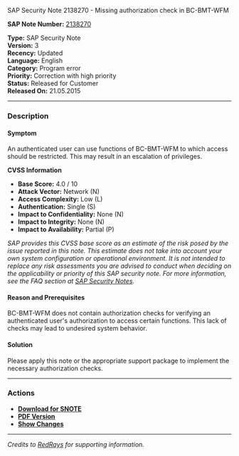 SAP Security Note 2138270 - Missing authorization check in BC-BMT-WFM

**SAP Note Number:** [2138270](https://me.sap.com/notes/2138270)

**Type:** SAP Security Note  
**Version:** 3  
**Recency:** Updated  
**Language:** English  
**Category:** Program error  
**Priority:** Correction with high priority  
**Status:** Released for Customer  
**Released On:** 21.05.2015

---

### **Description**

#### **Symptom**
An authenticated user can use functions of BC-BMT-WFM to which access should be restricted. This may result in an escalation of privileges.

**CVSS Information**  
- **Base Score:** 4.0 / 10  
- **Attack Vector:** Network (N)  
- **Access Complexity:** Low (L)  
- **Authentication:** Single (S)  
- **Impact to Confidentiality:** None (N)  
- **Impact to Integrity:** None (N)  
- **Impact to Availability:** Partial (P)

*SAP provides this CVSS base score as an estimate of the risk posed by the issue reported in this note. This estimate does not take into account your own system configuration or operational environment. It is not intended to replace any risk assessments you are advised to conduct when deciding on the applicability or priority of this SAP security note. For more information, see the FAQ section at [SAP Security Notes](https://support.sap.com/securitynotes).*

#### **Reason and Prerequisites**
BC-BMT-WFM does not contain authorization checks for verifying an authenticated user's authorization to access certain functions. This lack of checks may lead to undesired system behavior.

#### **Solution**
Please apply this note or the appropriate support package to implement the necessary authorization checks.

---

### **Actions**
- **[Download for SNOTE](https://notesdownloads.sap.com/note/0040000012684892017)**
- **[PDF Version](https://userapps.support.sap.com/sap/support/sfm/notes/print/0002138270?language=en-US&token=5B5B81F58698B17460591546C1B4CE70)**
- **[Show Changes](https://me.sap.com/notesLatestChanges/0002138270/E/diff)**

---

_Credits to [RedRays](https://redrays.io) for supporting information._
